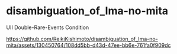 # disambiguation_of_Ima-no-mita

UII Double-Rare-Events Condition




https://github.com/ReikiKishimoto/disambiguation_of_Ima-no-mita/assets/130450764/108dd5bb-d43d-47ee-bb6e-761fa0f909dc

